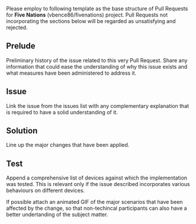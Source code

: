 Please employ to following template as the base structure of Pull Requests for **Five Nations** (vbence86/fivenations) project. Pull Requests not incorporating the sections below will be regarded as unsatisfying and rejected. 

## Prelude
Preliminary history of the issue related to this very Pull Request. Share any information that could ease the understanding of why this issue exists and what measures have been administered to address it.

## Issue
Link the issue from the issues list with any complementary explanation that is required to have a solid understanding of it.

## Solution
Line up the major changes that have been applied. 

## Test
Append a comprehensive list of devices against which the implementation was tested. This is relevant only if the issue described incorporates various behaviours on different devices.

If possible attach an animated GIF of the major scenarios that have been affected by the change, so that non-techincal participants can also have a better undertanding of the subject matter. 
